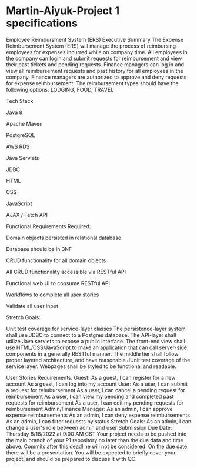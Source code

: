 # Martin-Aiyuk-Project 1 specifications
Employee Reimbursment System (ERS)
Executive Summary
The Expense Reimbursement System (ERS) will manage the process of reimbursing employees for expenses incurred while on company time. All employees in the company can login and submit requests for reimbursement and view their past tickets and pending requests. Finance managers can log in and view all reimbursement requests and past history for all employees in the company. Finance managers are authorized to approve and deny requests for expense reimbursement. The reimbursement types should have the following options: LODGING, FOOD, TRAVEL

Tech Stack

Java 8

Apache Maven

PostgreSQL

AWS RDS

Java Servlets

JDBC

HTML

CSS

JavaScript

AJAX / Fetch API



Functional Requirements Required:

Domain objects persisted in relational database

Database should be in 3NF

CRUD functionality for all domain objects

All CRUD functionality accessible via RESTful API

Functional web UI to consume RESTful API

Workflows to complete all user stories

Validate all user input

Stretch Goals:

Unit test coverage for service-layer classes
The persistence-layer system shall use JDBC to connect to a Postgres database. The API-layer shall utilize Java servlets to expose a public interface. The front-end view shall use HTML/CSS/JavaScript to make an application that can call server-side components in a generally RESTful manner. The middle tier shall follow proper layered architecture, and have reasonable JUnit test coverage of the service layer. Webpages shall be styled to be functional and readable.

User Stories
Requirements:
Guest:
As a guest, I can register for a new account
As a guest, I can log into my account
User:
As a user, I can submit a request for reimbursement
As a user, I can cancel a pending request for reimbursement
As a user, I can view my pending and completed past requests for reimbursement
As a user, I can edit my pending requests for reimbursement
Admin/Finance Manager:
As an admin, I can approve expense reimbursements
As an admin, I can deny expense reimbursements
As an admin, I can filter requests by status
Stretch Goals:
As an admin, I can change a user's role between admin and user
Submission
Due Date: Thursday 8/18/2022 at 9:00 AM CST
Your project needs to be pushed into the main branch of your P1 repository no later than the due data and time above. Commits after this deadline will not be considered. On the due date there will be a presentation. You will be expected to briefly cover your project, and should be prepared to discuss it with QC.
